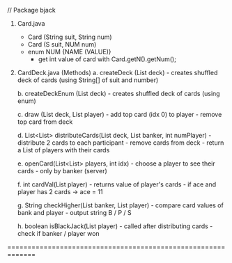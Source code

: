// Package bjack
1. Card.java
    - Card (String suit, String num)
    - Card (S suit, NUM num)
    - enum NUM {NAME (VALUE)}
        - get int value of card with Card.getN().getNum();

2. CardDeck.java (Methods)
    a. createDeck (List<Card> deck)
        - creates shuffled deck of cards (using String[] of suit and number)

    b. createDeckEnum (List<Card> deck) 
        - creates shuffled deck of cards (using enum)

    c. draw (List<Card> deck, List<Card> player)
        - add top card (idx 0) to player
        - remove top card from deck
    
    d. List<List<Card>> distributeCards(List<Card> deck, List<Card> banker, int numPlayer)
        - distribute 2 cards to each participant
        - remove cards from deck
        - return a List of players with their cards

    e. openCard(List<List<Card>> players, int idx)
        - choose a player to see their cards
        - only by banker (server)

    f. int cardVal(List<Card> player)
        - returns value of player's cards
        - if ace and player has 2 cards -> ace = 11

    g. String checkHigher(List<Card> banker, List<Card> player)
        - compare card values of bank and player
        - output string B / P / S

    h. boolean isBlackJack(List<Card> player)
        - called after distributing cards
        - check if banker / player won

=============================================================


